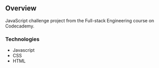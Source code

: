 ## Overview
JavaScript challenge project from the Full-stack Engineering course on Codecademy.
### Technologies
+ Javascript
+ CSS
+ HTML
